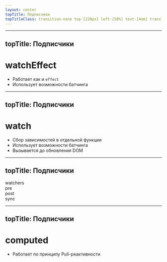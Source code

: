 ```yaml
---
layout: center
topTitle: Подписчики
topTitleClass: transition-none top-[220px] left-[50%] text-[4em] translate-x-[-50%]
---
```


---
topTitle: Подписчики
---

# watchEffect

<v-clicks>

- Работает как и `effect`
- Использует возможности батчинга

</v-clicks>

---
topTitle: Подписчики
---

# watch

<v-clicks>

- Сбор зависимостей в отдельной функции
- Использует возможности батчинга
- Вызывается до обновления DOM

</v-clicks>

---
topTitle: Подписчики
---

<div v-drag="[41,283,109,40]" class="text-shadow-lg"> watchers </div>

<div v-click v-drag="[419,138,47,40]" class="text-shadow-lg"> pre </div>

<div v-click v-drag="[422,288,109,40]" class="text-shadow-lg"> post </div>

<div v-click v-drag="[420,417,57,40]" class="text-shadow-lg"> sync </div>

---
topTitle: Подписчики
---

# computed

<v-clicks>

- Работает по принципу Pull-реактивности

</v-clicks>
